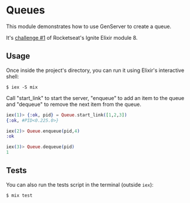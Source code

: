 # Queues

This module demonstrates how to use GenServer to create a queue.

It's [challenge #1](https://www.notion.so/Desafio-01-Filas-4db900b9954b43cca1de35ae9d44da71) of Rocketseat's Ignite Elixir module 8.

## Usage

Once inside the project's directory, you can run it using Elixir's interactive shell:

```shell
$ iex -S mix
```

Call "start_link" to start the server, "enqueue" to add an item to the queue and "dequeue" to remove the next item from the queue.

```elixir
iex(1)> {:ok, pid} = Queue.start_link([1,2,3])
{:ok, #PID<0.225.0>}

iex(2)> Queue.enqueue(pid,4)                  
:ok

iex(3)> Queue.dequeue(pid)  
1
```

## Tests

You can also run the tests script in the terminal (outside `iex`):

```shell
$ mix test
```

